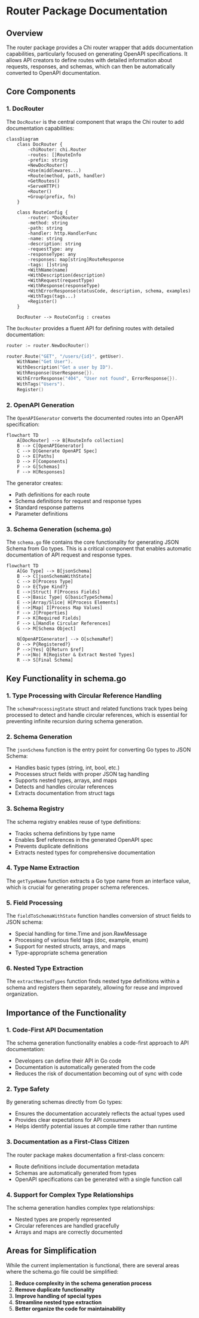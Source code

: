 # Router Package Documentation

## Overview

The router package provides a Chi router wrapper that adds documentation capabilities, particularly focused on generating OpenAPI specifications. It allows API creators to define routes with detailed information about requests, responses, and schemas, which can then be automatically converted to OpenAPI documentation.

## Core Components

### 1. DocRouter

The `DocRouter` is the central component that wraps the Chi router to add documentation capabilities:

```mermaid
classDiagram
    class DocRouter {
        -chiRouter: chi.Router
        -routes: []RouteInfo
        -prefix: string
        +NewDocRouter()
        +Use(middlewares...)
        +Route(method, path, handler)
        +GetRoutes()
        +ServeHTTP()
        +Router()
        +Group(prefix, fn)
    }
    
    class RouteConfig {
        -router: *DocRouter
        -method: string
        -path: string
        -handler: http.HandlerFunc
        -name: string
        -description: string
        -requestType: any
        -responseType: any
        -responses: map[string]RouteResponse
        -tags: []string
        +WithName(name)
        +WithDescription(description)
        +WithRequest(requestType)
        +WithResponse(responseType)
        +WithErrorResponse(statusCode, description, schema, examples)
        +WithTags(tags...)
        +Register()
    }
    
    DocRouter --> RouteConfig : creates
```

The `DocRouter` provides a fluent API for defining routes with detailed documentation:

```go
router := router.NewDocRouter()

router.Route("GET", "/users/{id}", getUser).
    WithName("Get User").
    WithDescription("Get a user by ID").
    WithResponse(UserResponse{}).
    WithErrorResponse("404", "User not found", ErrorResponse{}).
    WithTags("Users").
    Register()
```

### 2. OpenAPI Generation

The `OpenAPIGenerator` converts the documented routes into an OpenAPI specification:

```mermaid
flowchart TD
    A[DocRouter] --> B[RouteInfo collection]
    B --> C[OpenAPIGenerator]
    C --> D[Generate OpenAPI Spec]
    D --> E[Paths]
    D --> F[Components]
    F --> G[Schemas]
    F --> H[Responses]
```

The generator creates:
- Path definitions for each route
- Schema definitions for request and response types
- Standard response patterns
- Parameter definitions

### 3. Schema Generation (schema.go)

The `schema.go` file contains the core functionality for generating JSON Schema from Go types. This is a critical component that enables automatic documentation of API request and response types.

```mermaid
flowchart TD
    A[Go Type] --> B[jsonSchema]
    B --> C[jsonSchemaWithState]
    C --> D[Process Type]
    D --> E{Type Kind?}
    E -->|Struct| F[Process Fields]
    E -->|Basic Type| G[basicTypeSchema]
    E -->|Array/Slice| H[Process Elements]
    E -->|Map| I[Process Map Values]
    F --> J[Properties]
    F --> K[Required Fields]
    F --> L[Handle Circular References]
    G --> M[Schema Object]
    
    N[OpenAPIGenerator] --> O[schemaRef]
    O --> P{Registered?}
    P -->|Yes| Q[Return $ref]
    P -->|No| R[Register & Extract Nested Types]
    R --> S[Final Schema]
```

## Key Functionality in schema.go

### 1. Type Processing with Circular Reference Handling

The `schemaProcessingState` struct and related functions track types being processed to detect and handle circular references, which is essential for preventing infinite recursion during schema generation.

### 2. Schema Generation

The `jsonSchema` function is the entry point for converting Go types to JSON Schema:

- Handles basic types (string, int, bool, etc.)
- Processes struct fields with proper JSON tag handling
- Supports nested types, arrays, and maps
- Detects and handles circular references
- Extracts documentation from struct tags

### 3. Schema Registry

The schema registry enables reuse of type definitions:

- Tracks schema definitions by type name
- Enables $ref references in the generated OpenAPI spec
- Prevents duplicate definitions
- Extracts nested types for comprehensive documentation

### 4. Type Name Extraction

The `getTypeName` function extracts a Go type name from an interface value, which is crucial for generating proper schema references.

### 5. Field Processing

The `fieldToSchemaWithState` function handles conversion of struct fields to JSON schema:

- Special handling for time.Time and json.RawMessage
- Processing of various field tags (doc, example, enum)
- Support for nested structs, arrays, and maps
- Type-appropriate schema generation

### 6. Nested Type Extraction

The `extractNestedTypes` function finds nested type definitions within a schema and registers them separately, allowing for reuse and improved organization.

## Importance of the Functionality

### 1. Code-First API Documentation

The schema generation functionality enables a code-first approach to API documentation:

- Developers can define their API in Go code
- Documentation is automatically generated from the code
- Reduces the risk of documentation becoming out of sync with code

### 2. Type Safety

By generating schemas directly from Go types:

- Ensures the documentation accurately reflects the actual types used
- Provides clear expectations for API consumers
- Helps identify potential issues at compile time rather than runtime

### 3. Documentation as a First-Class Citizen

The router package makes documentation a first-class concern:

- Route definitions include documentation metadata
- Schemas are automatically generated from types
- OpenAPI specifications can be generated with a single function call

### 4. Support for Complex Type Relationships

The schema generation handles complex type relationships:

- Nested types are properly represented
- Circular references are handled gracefully
- Arrays and maps are correctly documented

## Areas for Simplification

While the current implementation is functional, there are several areas where the schema.go file could be simplified:

1. **Reduce complexity in the schema generation process**
2. **Remove duplicate functionality**
3. **Improve handling of special types**
4. **Streamline nested type extraction**
5. **Better organize the code for maintainability** 